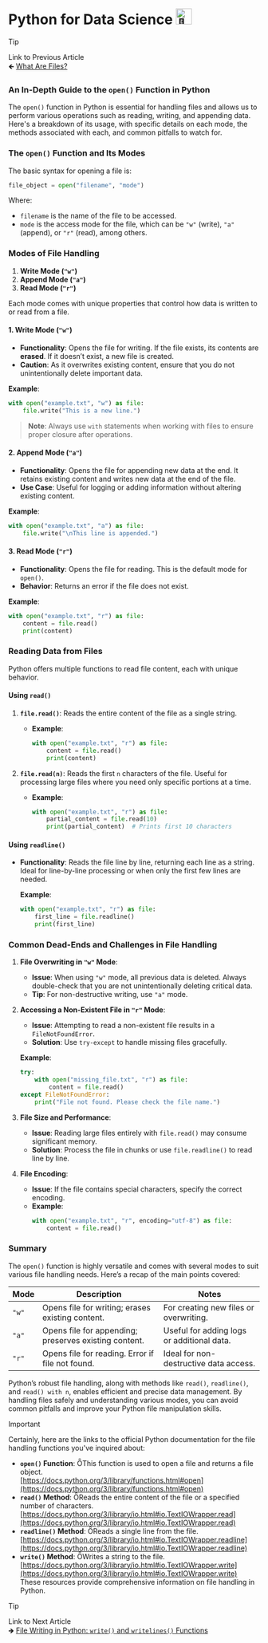 # Python for Data Science <picture> <source srcset="https://fonts.gstatic.com/s/e/notoemoji/latest/1f40d/512.webp" type="image/webp"> <img src="https://fonts.gstatic.com/s/e/notoemoji/latest/1f40d/512.gif" alt="🐍" width="32" height="32"> </picture>

> [!TIP]  
> Link to Previous Article  
> 🡸 [What Are Files?](/File%20Handling/Articles/62_file_handling.md)

### An In-Depth Guide to the `open()` Function in Python

The `open()` function in Python is essential for handling files and allows us to perform various operations such as reading, writing, and appending data. Here's a breakdown of its usage, with specific details on each mode, the methods associated with each, and common pitfalls to watch for.

### The `open()` Function and Its Modes

The basic syntax for opening a file is:
```python
file_object = open("filename", "mode")
```
Where:
- `filename` is the name of the file to be accessed.
- `mode` is the access mode for the file, which can be `"w"` (write), `"a"` (append), or `"r"` (read), among others.

### Modes of File Handling

1. **Write Mode (`"w"`)**
2. **Append Mode (`"a"`)**
3. **Read Mode (`"r"`)**

Each mode comes with unique properties that control how data is written to or read from a file.

#### 1. Write Mode (`"w"`)
- **Functionality**: Opens the file for writing. If the file exists, its contents are **erased**. If it doesn’t exist, a new file is created.
- **Caution**: As it overwrites existing content, ensure that you do not unintentionally delete important data.

**Example**:
```python
with open("example.txt", "w") as file:
    file.write("This is a new line.")
```

> **Note**: Always use `with` statements when working with files to ensure proper closure after operations.

#### 2. Append Mode (`"a"`)
- **Functionality**: Opens the file for appending new data at the end. It retains existing content and writes new data at the end of the file.
- **Use Case**: Useful for logging or adding information without altering existing content.

**Example**:
```python
with open("example.txt", "a") as file:
    file.write("\nThis line is appended.")
```

#### 3. Read Mode (`"r"`)
- **Functionality**: Opens the file for reading. This is the default mode for `open()`.
- **Behavior**: Returns an error if the file does not exist.
  
**Example**:
```python
with open("example.txt", "r") as file:
    content = file.read()
    print(content)
```

### Reading Data from Files

Python offers multiple functions to read file content, each with unique behavior.

#### Using `read()`
1. **`file.read()`**: Reads the entire content of the file as a single string.
   - **Example**:
     ```python
     with open("example.txt", "r") as file:
         content = file.read()
         print(content)
     ```
2. **`file.read(n)`**: Reads the first `n` characters of the file. Useful for processing large files where you need only specific portions at a time.

   - **Example**:
     ```python
     with open("example.txt", "r") as file:
         partial_content = file.read(10)
         print(partial_content)  # Prints first 10 characters
     ```

#### Using `readline()`
- **Functionality**: Reads the file line by line, returning each line as a string. Ideal for line-by-line processing or when only the first few lines are needed.
  
  **Example**:
  ```python
  with open("example.txt", "r") as file:
      first_line = file.readline()
      print(first_line)
  ```

### Common Dead-Ends and Challenges in File Handling

1. **File Overwriting in `"w"` Mode**:
   - **Issue**: When using `"w"` mode, all previous data is deleted. Always double-check that you are not unintentionally deleting critical data.
   - **Tip**: For non-destructive writing, use `"a"` mode.

2. **Accessing a Non-Existent File in `"r"` Mode**:
   - **Issue**: Attempting to read a non-existent file results in a `FileNotFoundError`.
   - **Solution**: Use `try-except` to handle missing files gracefully.

   **Example**:
   ```python
   try:
       with open("missing_file.txt", "r") as file:
           content = file.read()
   except FileNotFoundError:
       print("File not found. Please check the file name.")
   ```

3. **File Size and Performance**:
   - **Issue**: Reading large files entirely with `file.read()` may consume significant memory.
   - **Solution**: Process the file in chunks or use `file.readline()` to read line by line.

4. **File Encoding**:
   - **Issue**: If the file contains special characters, specify the correct encoding.
   - **Example**:
     ```python
     with open("example.txt", "r", encoding="utf-8") as file:
         content = file.read()
     ```

### Summary

The `open()` function is highly versatile and comes with several modes to suit various file handling needs. Here’s a recap of the main points covered:

| Mode | Description | Notes |
|------|-------------|-------|
| `"w"` | Opens file for writing; erases existing content. | For creating new files or overwriting. |
| `"a"` | Opens file for appending; preserves existing content. | Useful for adding logs or additional data. |
| `"r"` | Opens file for reading. Error if file not found. | Ideal for non-destructive data access. |

Python’s robust file handling, along with methods like `read()`, `readline()`, and `read() with n`, enables efficient and precise data management. By handling files safely and understanding various modes, you can avoid common pitfalls and improve your Python file manipulation skills.

> [!IMPORTANT]  
> Certainly, here are the links to the official Python documentation for the file handling functions you've inquired about: 
> - **`open()` Function**: This function is used to open a file and returns a file object.  
> [https://docs.python.org/3/library/functions.html#open](https://docs.python.org/3/library/functions.html#open)  
> - **`read()` Method**: Reads the entire content of the file or a specified number of characters.  
> [https://docs.python.org/3/library/io.html#io.TextIOWrapper.read](https://docs.python.org/3/library/io.html#io.TextIOWrapper.read)  
> - **`readline()` Method**: Reads a single line from the file.  
> [https://docs.python.org/3/library/io.html#io.TextIOWrapper.readline](https://docs.python.org/3/library/io.html#io.TextIOWrapper.readline)  
> - **`write()` Method**: Writes a string to the file.  
> [https://docs.python.org/3/library/io.html#io.TextIOWrapper.write](https://docs.python.org/3/library/io.html#io.TextIOWrapper.write)  
> These resources provide comprehensive information on file handling in Python.

> [!TIP]  
> Link to Next Article  
> 🡺 [File Writing in Python: `write()` and `writelines()` Functions](/File%20Handling/Articles/64_write_and_writelines_function.md)